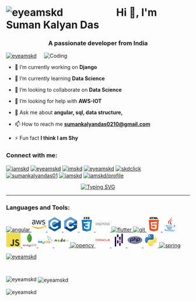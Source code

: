 <h1 align="left"><img src="https://komarev.com/ghpvc/?username=eyeamskd&label=Profile%20views&color=0e75b6&style=flat" alt="eyeamskd" />&nbsp &nbsp &nbsp &nbsp &nbsp &nbsp &nbsp &nbsp &nbsp &nbsp &nbsp Hi 👋, I'm Suman Kalyan Das</h1>
<h3 align="center">A passionate developer from India</h3>
<img align="right" alt="Coding" width="400" padding-top="1rem" src="https://camo.githubusercontent.com/5ddf73ad3a205111cf8c686f687fc216c2946a75005718c8da5b837ad9de78c9/68747470733a2f2f7468756d62732e6766796361742e636f6d2f4576696c4e657874446576696c666973682d736d616c6c2e676966">

<p align="left"> <a href="https://twitter.com/eyeamskd" target="blank"><img src="https://img.shields.io/twitter/follow/eyeamskd?logo=twitter&style=for-the-badge" alt="eyeamskd" /></a> </p>

- 🔭 I’m currently working on **Django**

- 🌱 I’m currently learning **Data Science**

- 👯 I’m looking to collaborate on **Data Science**

- 🤝 I’m looking for help with **AWS-IOT**

- 💬 Ask me about **angular, sql, data structure,**

- 📫 How to reach me **sumankalyandas0210@gmail.com**

- ⚡ Fun fact **I think I am Shy**

<h3 align="left">Connect with me:</h3>
<p align="left">
<a href="https://codepen.io/iamskd" target="blank"><img align="center" src="https://raw.githubusercontent.com/rahuldkjain/github-profile-readme-generator/master/src/images/icons/Social/codepen.svg" alt="iamskd" height="30" width="40" /></a>
<a href="https://twitter.com/eyeamskd" target="blank"><img align="center" src="https://raw.githubusercontent.com/rahuldkjain/github-profile-readme-generator/master/src/images/icons/Social/twitter.svg" alt="eyeamskd" height="30" width="40" /></a>
<a href="https://linkedin.com/in/imskd" target="blank"><img align="center" src="https://raw.githubusercontent.com/rahuldkjain/github-profile-readme-generator/master/src/images/icons/Social/linked-in-alt.svg" alt="imskd" height="30" width="40" /></a>
<a href="https://fb.com/eyeamskd" target="blank"><img align="center" src="https://raw.githubusercontent.com/rahuldkjain/github-profile-readme-generator/master/src/images/icons/Social/facebook.svg" alt="eyeamskd" height="30" width="40" /></a>
<a href="https://instagram.com/skdclick" target="blank"><img align="center" src="https://raw.githubusercontent.com/rahuldkjain/github-profile-readme-generator/master/src/images/icons/Social/instagram.svg" alt="skdclick" height="30" width="40" /></a>
<a href="https://www.hackerrank.com/sumankalyandas01" target="blank"><img align="center" src="https://raw.githubusercontent.com/rahuldkjain/github-profile-readme-generator/master/src/images/icons/Social/hackerrank.svg" alt="sumankalyandas01" height="30" width="40" /></a>
<a href="https://www.leetcode.com/iamskd" target="blank"><img align="center" src="https://raw.githubusercontent.com/rahuldkjain/github-profile-readme-generator/master/src/images/icons/Social/leet-code.svg" alt="iamskd" height="30" width="40" /></a>
<a href="https://auth.geeksforgeeks.org/user/iamskd/profile" target="blank"><img align="center" src="https://raw.githubusercontent.com/rahuldkjain/github-profile-readme-generator/master/src/images/icons/Social/geeks-for-geeks.svg" alt="iamskd/profile" height="30" width="40" /></a>
</p>
<p align="center" color:"red">
   <a href="https://git.io/typing-svg"><img src="https://readme-typing-svg.demolab.com?font=Fira+Code&pause=1000&color=15F735&width=435&lines=%F0%9F%99%8B%F0%9F%8F%BB%E2%80%8D%E2%99%82%EF%B8%8FHi!+SKD++here%F0%9F%A5%B3;Tech+enthusiast+%F0%9F%91%A8%F0%9F%8F%BB%E2%80%8D%F0%9F%92%BB++Software+Engineer;Well+proficient+in+C%2B%2B%2C+Java%2C+Python%2C+Data+Structures+and+Algorithms+%F0%9F%92%AA%F0%9F%8F%BB;Loves+tackling+real-life+problems+through+technology.;Hobby%3A+Photography%F0%9F%93%B8%2C+Cricket%F0%9F%8F%8F" alt="Typing SVG" /></a>
      </p>

---
<h3 align="left">Languages and Tools:</h3>
<p align="left"> <a href="https://angular.io" target="_blank" rel="noreferrer"> <img src="https://angular.io/assets/images/logos/angular/angular.svg" alt="angular" width="40" height="40"/> </a> <a href="https://aws.amazon.com" target="_blank" rel="noreferrer"> <img src="https://raw.githubusercontent.com/devicons/devicon/master/icons/amazonwebservices/amazonwebservices-original-wordmark.svg" alt="aws" width="40" height="40"/> </a> <a href="https://www.cprogramming.com/" target="_blank" rel="noreferrer"> <img src="https://raw.githubusercontent.com/devicons/devicon/master/icons/c/c-original.svg" alt="c" width="40" height="40"/> </a> <a href="https://www.w3schools.com/cpp/" target="_blank" rel="noreferrer"> <img src="https://raw.githubusercontent.com/devicons/devicon/master/icons/cplusplus/cplusplus-original.svg" alt="cplusplus" width="40" height="40"/> </a> <a href="https://www.w3schools.com/css/" target="_blank" rel="noreferrer"> <img src="https://raw.githubusercontent.com/devicons/devicon/master/icons/css3/css3-original-wordmark.svg" alt="css3" width="40" height="40"/> </a> <a href="https://expressjs.com" target="_blank" rel="noreferrer"> <img src="https://raw.githubusercontent.com/devicons/devicon/master/icons/express/express-original-wordmark.svg" alt="express" width="40" height="40"/> </a> <a href="https://flutter.dev" target="_blank" rel="noreferrer"> <img src="https://www.vectorlogo.zone/logos/flutterio/flutterio-icon.svg" alt="flutter" width="40" height="40"/> </a> <a href="https://git-scm.com/" target="_blank" rel="noreferrer"> <img src="https://www.vectorlogo.zone/logos/git-scm/git-scm-icon.svg" alt="git" width="40" height="40"/> </a> <a href="https://www.w3.org/html/" target="_blank" rel="noreferrer"> <img src="https://raw.githubusercontent.com/devicons/devicon/master/icons/html5/html5-original-wordmark.svg" alt="html5" width="40" height="40"/> </a> <a href="https://www.java.com" target="_blank" rel="noreferrer"> <img src="https://raw.githubusercontent.com/devicons/devicon/master/icons/java/java-original.svg" alt="java" width="40" height="40"/> </a> <a href="https://developer.mozilla.org/en-US/docs/Web/JavaScript" target="_blank" rel="noreferrer"> <img src="https://raw.githubusercontent.com/devicons/devicon/master/icons/javascript/javascript-original.svg" alt="javascript" width="40" height="40"/> </a> <a href="https://www.mongodb.com/" target="_blank" rel="noreferrer"> <img src="https://raw.githubusercontent.com/devicons/devicon/master/icons/mongodb/mongodb-original-wordmark.svg" alt="mongodb" width="40" height="40"/> </a> <a href="https://www.mysql.com/" target="_blank" rel="noreferrer"> <img src="https://raw.githubusercontent.com/devicons/devicon/master/icons/mysql/mysql-original-wordmark.svg" alt="mysql" width="40" height="40"/> </a> <a href="https://nodejs.org" target="_blank" rel="noreferrer"> <img src="https://raw.githubusercontent.com/devicons/devicon/master/icons/nodejs/nodejs-original-wordmark.svg" alt="nodejs" width="40" height="40"/> </a> <a href="https://opencv.org/" target="_blank" rel="noreferrer"> <img src="https://www.vectorlogo.zone/logos/opencv/opencv-icon.svg" alt="opencv" width="40" height="40"/> </a> <a href="https://www.oracle.com/" target="_blank" rel="noreferrer"> <img src="https://raw.githubusercontent.com/devicons/devicon/master/icons/oracle/oracle-original.svg" alt="oracle" width="40" height="40"/> </a> <a href="https://pandas.pydata.org/" target="_blank" rel="noreferrer"> <img src="https://raw.githubusercontent.com/devicons/devicon/2ae2a900d2f041da66e950e4d48052658d850630/icons/pandas/pandas-original.svg" alt="pandas" width="40" height="40"/> </a> <a href="https://www.php.net" target="_blank" rel="noreferrer"> <img src="https://raw.githubusercontent.com/devicons/devicon/master/icons/php/php-original.svg" alt="php" width="40" height="40"/> </a> <a href="https://www.python.org" target="_blank" rel="noreferrer"> <img src="https://raw.githubusercontent.com/devicons/devicon/master/icons/python/python-original.svg" alt="python" width="40" height="40"/> </a> <a href="https://spring.io/" target="_blank" rel="noreferrer"> <img src="https://www.vectorlogo.zone/logos/springio/springio-icon.svg" alt="spring" width="40" height="40"/> </a> </p>



<p align="left"> <a href="https://github.com/ryo-ma/github-profile-trophy"><img src="https://github-profile-trophy.vercel.app/?username=eyeamskd" alt="eyeamskd" /></a> </p>
<br>

<p><img align="left" src="https://github-readme-stats.vercel.app/api/top-langs?username=eyeamskd&show_icons=true&locale=en&layout=compact" alt="eyeamskd" /></p>

<p>&nbsp;<img align="center" src="https://github-readme-stats.vercel.app/api?username=eyeamskd&show_icons=true&locale=en" alt="eyeamskd" /></p>

<p><img align="center" src="https://github-readme-streak-stats.herokuapp.com/?user=eyeamskd&" alt="eyeamskd" /></p>

